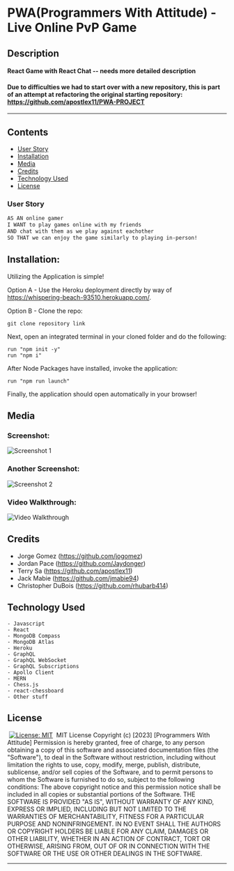# PWA(Programmers With Attitude) - Live Online PvP Game

## Description

#### React Game with React Chat -- needs more detailed description

#### Due to difficulties we had to start over with a new repository, this is part of an attempt at refactoring the original starting repository: https://github.com/apostlex11/PWA-PROJECT

---

## Contents

- [User Story](#user-story)
- [Installation](#installation)
- [Media](#media)
- [Credits](#credits)
- [Technology Used](#technology-used)
- [License](#license)
  ​

### User Story

```md
AS AN online gamer
I WANT to play games online with my friends
AND chat with them as we play against eachother
SO THAT we can enjoy the game similarly to playing in-person!
```

## Installation:

Utilizing the Application is simple!

Option A - Use the Heroku deployment directly by way of https://whispering-beach-93510.herokuapp.com/.

Option B - Clone the repo:

    git clone repository link

Next, open an integrated terminal in your cloned folder and do the following:

    run "npm init -y"
    run "npm i"

After Node Packages have installed, invoke the application:

    run "npm run launch"

Finally, the application should open automatically in your browser!

## Media

### Screenshot:

![Screenshot 1](file.location)

### Another Screenshot:

![Screenshot 2](file.location2)

### Video Walkthrough:

![Video Walkthrough](file.video.location)
​

## Credits

- Jorge Gomez (https://github.com/jogomez)
- Jordan Pace (https://github.com/Jaydonger)
- Terry Sa (https://github.com/apostlex11)
- Jack Mabie (https://github.com/jmabie94)
- Christopher DuBois (https://github.com/rhubarb414)
  ​

## Technology Used

    - Javascript
    - React
    - MongoDB Compass
    - MongoDB Atlas
    - Heroku
    - GraphQL
    - GraphQL WebSocket
    - GraphQL Subscriptions
    - Apollo Client
    - MERN
    - Chess.js
    - react-chessboard
    - Other stuff

## License

​
[![License: MIT](https://img.shields.io/badge/License-MIT-yellow.svg)](https://opensource.org/licenses/MIT)
​
MIT License
Copyright (c) [2023] [Programmers With Attitude]
Permission is hereby granted, free of charge, to any person obtaining a copy
of this software and associated documentation files (the "Software"), to deal
in the Software without restriction, including without limitation the rights
to use, copy, modify, merge, publish, distribute, sublicense, and/or sell
copies of the Software, and to permit persons to whom the Software is
furnished to do so, subject to the following conditions:
The above copyright notice and this permission notice shall be included in all
copies or substantial portions of the Software.
THE SOFTWARE IS PROVIDED "AS IS", WITHOUT WARRANTY OF ANY KIND, EXPRESS OR
IMPLIED, INCLUDING BUT NOT LIMITED TO THE WARRANTIES OF MERCHANTABILITY,
FITNESS FOR A PARTICULAR PURPOSE AND NONINFRINGEMENT. IN NO EVENT SHALL THE
AUTHORS OR COPYRIGHT HOLDERS BE LIABLE FOR ANY CLAIM, DAMAGES OR OTHER
LIABILITY, WHETHER IN AN ACTION OF CONTRACT, TORT OR OTHERWISE, ARISING FROM,
OUT OF OR IN CONNECTION WITH THE SOFTWARE OR THE USE OR OTHER DEALINGS IN THE
SOFTWARE.
​

---
